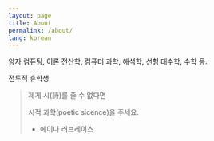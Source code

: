 ```yaml
---
layout: page
title: About
permalink: /about/
lang: korean
---
```


양자 컴퓨팅, 이론 전산학, 컴퓨터 과학, 해석학, 선형 대수학, 수학 등.

전투적 휴학생.

> 제게 시(詩)를 줄 수 없다면 
> 
> 시적 과학(poetic sicence)을 주세요.  
> - 에이다 러브레이스
